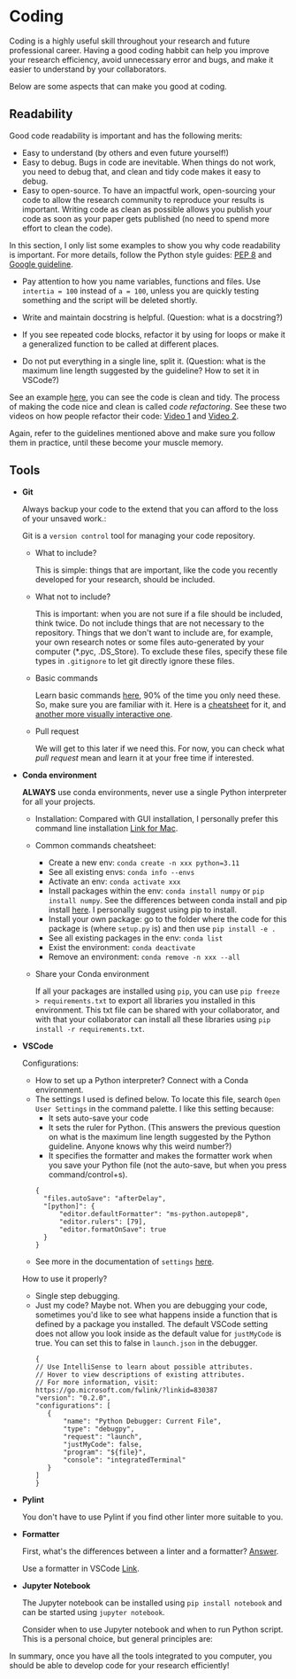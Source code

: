# Coding

Coding is a highly useful skill throughout your research and future professional career. 
Having a good coding habbit can help you improve your research efficiency, avoid unnecessary error and bugs, and make it easier to understand by your collaborators. 

Below are some aspects that can make you good at coding.

## Readability

Good code readability is important and has the following merits:
- Easy to understand (by others and even future yourself!)
- Easy to debug. Bugs in code are inevitable. When things do not work, you need to debug that, and clean and tidy code makes it easy to debug.
- Easy to open-source. To have an impactful work, open-sourcing your code to allow the research community to reproduce your results is important. Writing code as clean as possible allows you publish your code as soon as your paper gets published (no need to spend more effort to clean the code).

In this section, I only list some examples to show you why code readability is important. For more details, follow the Python style guides: [PEP 8](https://peps.python.org/pep-0008/) and [Google guideline](https://google.github.io/styleguide/pyguide.html).

- Pay attention to how you name variables, functions and files. Use `intertia = 100` instead of `a = 100`, unless you are quickly testing something and the script will be deleted shortly.

- Write and maintain docstring is helpful. (Question: what is a docstring?)

- If you see repeated code blocks, refactor it by using for loops or make it a generalized function to be called at different places.

- Do not put everything in a single line, split it. (Question: what is the maximum line length suggested by the guideline? How to set it in VSCode?)

See an example [here](https://github.com/openai/spinningup/blob/master/spinup/algos/pytorch/ppo/ppo.py), you can see the code is clean and tidy. The process of making the code nice and clean is called _code refactoring_. See these two videos on how people refactor their code: [Video 1](https://www.bilibili.com/video/BV1xT4y1B7yk) and [Video 2](https://www.bilibili.com/video/BV1QB4y1y7Tr/).

Again, refer to the guidelines mentioned above and make sure you follow them in practice, until these become your muscle memory.

## Tools
- __Git__
  
  Always backup your code to the extend that you can afford to the loss of your unsaved work.:

  Git is a `version control` tool for managing your code repository.

  - What to include? 

    This is simple: things that are important, like the code you recently developed for your research, should be included.

  - What not to include? 
    
    This is important: when you are not sure if a file should be included, think twice. Do not include things that are not necessary to the repository. Things that we don't want to include are, for example, your own research notes or some files auto-generated by your computer (*.pyc, .DS_Store). To exclude these files, specify these file types in `.gitignore` to let git directly ignore these files.

  - Basic commands

    Learn basic commands [here](https://docs.github.com/en/get-started/using-git/about-git#basic-git-commands), 90\% of the time you only need these. So, make sure you are familiar with it. Here is a [cheatsheet](https://training.github.com/downloads/zh_CN/github-git-cheat-sheet/) for it, and [another more visually interactive one](https://ndpsoftware.com/git-cheatsheet.html).

  - Pull request
    
    We will get to this later if we need this. For now, you can check what _pull request_ mean and learn it at your free time if interested.

- __Conda environment__

  __ALWAYS__ use conda environments, never use a single Python interpreter for all your projects. 
  
  - Installation: Compared with GUI installation, I personally prefer this command line installation [Link for Mac](https://docs.anaconda.com/free/anaconda/install/mac-os/#command-line-install).

  - Common commands cheatsheet:
  
    - Create a new env: `conda create -n xxx python=3.11`
    - See all existing envs: `conda info --envs`
    - Activate an env: `conda activate xxx`
    - Install packages within the env: `conda install numpy` or `pip install numpy`. See the differences between conda install and pip install [here](https://stackoverflow.com/questions/20994716/what-is-the-difference-between-pip-and-conda). I personally suggest using pip to install.
    - Install your own package: go to the folder where the code for this package is (where `setup.py` is) and then use `pip install -e .`
    - See all existing packages in the env: `conda list`
    - Exist the environment: `conda deactivate`
    - Remove an environment: `conda remove -n xxx --all`

  - Share your Conda environment

    If all your packages are installed using `pip`, you can use `pip freeze > requirements.txt` to export all libraries you installed in this environment. This txt file can be shared with your collaborator, and with that your collaborator can install all these libraries using `pip install -r requirements.txt`.

- __VSCode__
  
  Configurations:
  - How to set up a Python interpreter? Connect with a Conda environment.
  - The settings I used is defined below. To locate this file, search `Open User Settings` in the command palette. I like this setting because:
    * It sets auto-save your code
    * It sets the ruler for Python. (This answers the previous question on what is the maximum line length suggested by the Python guideline. Anyone knows why this weird number?)
    * It specifies the formatter and makes the formatter work when you save your Python file (not the auto-save, but when you press command/control+s). 
    ```
    {
      "files.autoSave": "afterDelay",
      "[python]": {
          "editor.defaultFormatter": "ms-python.autopep8",
          "editor.rulers": [79],
          "editor.formatOnSave": true
      }
    }
    ```
  - See more in the documentation of `settings` [here](https://code.visualstudio.com/docs/getstarted/settings).

  How to use it properly?
  - Single step debugging.
  - Just my code? Maybe not. When you are debugging your code, sometimes you'd like to see what happens inside a function that is defined by a package you installed. The default VSCode setting does not allow you look inside as the default value for `justMyCode` is true. You can set this to false in `launch.json` in the debugger.
     ```
     {
    // Use IntelliSense to learn about possible attributes.
    // Hover to view descriptions of existing attributes.
    // For more information, visit: https://go.microsoft.com/fwlink/?linkid=830387
    "version": "0.2.0",
    "configurations": [
        {
            "name": "Python Debugger: Current File",
            "type": "debugpy",
            "request": "launch",
            "justMyCode": false,
            "program": "${file}",
            "console": "integratedTerminal"
        }
    ]
    }
     ```

- __Pylint__

  You don't have to use Pylint if you find other linter more suitable to you.

- __Formatter__

  First, what's the differences between a linter and a formatter? [Answer](https://nono.ma/linter-vs-formatter).

  Use a formatter in VSCode [Link](https://code.visualstudio.com/docs/python/formatting).


- __Jupyter Notebook__

  The Jupyter notebook can be installed using `pip install notebook` and can be started using `jupyter notebook`. 

  Consider when to use Jupyter notebook and when to run Python script. This is a personal choice, but general principles are:

In summary, once you have all the tools integrated to you computer, you should be able to develop code for your research efficiently!


